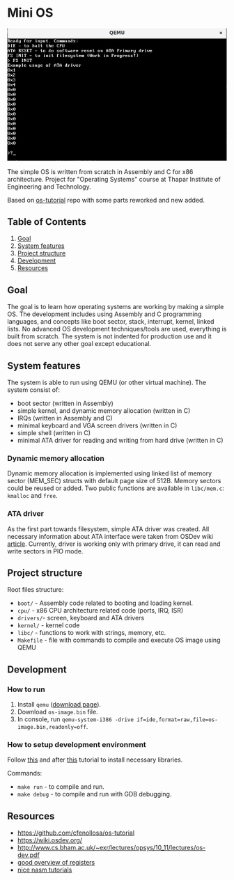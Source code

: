 # Mini OS

![not very impressive screenshot](main.png)

The simple OS is written from scratch in Assembly and C for x86 architecture. Project for "Operating Systems" course at Thapar Institute of Engineering and Technology.

Based on [os-tutorial](https://github.com/cfenollosa/os-tutorial) repo with some parts reworked and new added.

## Table of Contents

1. [Goal](#goal)
2. [System features](#features)  
3. [Project structure](#structure)
4. [Development](#dev)  
5. [Resources](#resources)

## Goal

The goal is to learn how operating systems are working by making a simple OS.
The development includes using Assembly and C programming languages, and concepts like boot sector, stack, interrupt, kernel, linked lists. No advanced OS development techniques/tools are used, everything is built from scratch. The system is not indented for production use and it does not serve any other goal except educational.

<a name="features"></a>

## System features

The system is able to run using QEMU (or other virtual machine). The system consist of:

- boot sector (written in Assembly)
- simple kernel, and dynamic memory allocation (written in C)
- IRQs (written in Assembly and C)
- minimal keyboard and VGA screen drivers (written in C)
- simple shell (written in C)
- minimal ATA driver for reading and writing from hard drive (written in C)

### Dynamic memory allocation

Dynamic memory allocation is implemented using linked list of memory sector (MEM_SEC) structs with default page size of 512B. Memory sectors could be reused or added. Two public functions are available in `libc/mem.c`: `kmalloc` and `free`.

### ATA driver

As the first part towards filesystem, simple ATA driver was created. All necessary information about ATA interface were taken from OSDev wiki [article](https://wiki.osdev.org/ATA_PIO_Mode). Currently, driver is working only with primary drive, it can read and write sectors in PIO mode.

<a name="structure"></a>

## Project structure

Root files structure:

- `boot/` - Assembly code related to booting and loading kernel.
- `cpu/` - x86 CPU architecture related code (ports, IRQ, ISR)
- `drivers/`- screen, keyboard and ATA drivers
- `kernel/` - kernel code
- `libc/` - functions to work with strings, memory, etc.
- `Makefile` - file with commands to compile and execute OS image using QEMU

<a name="dev"></a>

## Development

### How to run

1. Install `qemu` ([download page](https://www.qemu.org/download/)).
2. Download `os-image.bin` file.
3. In console, run `qemu-system-i386 -drive if=ide,format=raw,file=os-image.bin,readonly=off`.

### How to setup development environment

Follow [this](https://github.com/cfenollosa/os-tutorial/tree/master/00-environment) and after [this](https://github.com/cfenollosa/os-tutorial/tree/master/11-kernel-crosscompiler) tutorial to install necessary libraries.

Commands:

- `make run` - to compile and run.
- `make debug` - to compile and run with GDB debugging.

<a name="resources"/>

## Resources

- https://github.com/cfenollosa/os-tutorial
- https://wiki.osdev.org/
- http://www.cs.bham.ac.uk/~exr/lectures/opsys/10_11/lectures/os-dev.pdf
- [good overview of registers](https://wiki.skullsecurity.org/Registers)
- [nice nasm tutorials](https://cs.lmu.edu/~ray/notes/nasmtutorial/)
